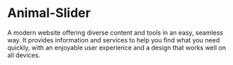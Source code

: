 # Animal-Slider
A modern website offering diverse content and tools in an easy, seamless way. It provides information and services to help you find what you need quickly, with an enjoyable user experience and a design that works well on all devices.
